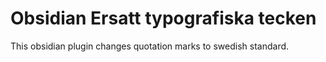 # Obsidian Ersatt typografiska tecken

This obsidian plugin changes quotation marks to swedish standard.
